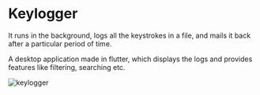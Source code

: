 # Keylogger

It runs in the background, logs all the keystrokes in a file, and mails it back after a particular period of time.

A desktop application made in flutter, which displays the logs and provides features like filtering, searching etc.

![keylogger](https://user-images.githubusercontent.com/72512986/123539375-10dd5780-d757-11eb-8e0b-5fed5b76a2de.png)

